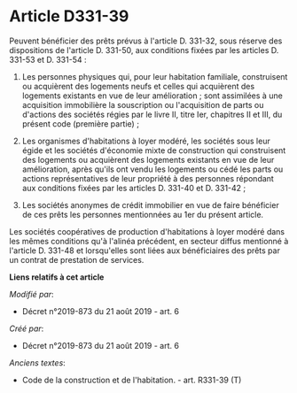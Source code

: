 # Article D331-39

Peuvent bénéficier des prêts prévus à l'article D. 331-32, sous réserve des dispositions de l'article D. 331-50, aux
conditions fixées par les articles D. 331-53 et D. 331-54 :

1. Les personnes physiques qui, pour leur habitation familiale, construisent ou acquièrent des logements neufs et celles qui
acquièrent des logements existants en vue de leur amélioration ; sont assimilées à une acquisition immobilière la
souscription ou l'acquisition de parts ou d'actions des sociétés régies par le livre II, titre Ier, chapitres II et III, du
présent code (première partie) ;

2. Les organismes d'habitations à loyer modéré, les sociétés sous leur égide et les sociétés d'économie mixte de construction
qui construisent des logements ou acquièrent des logements existants en vue de leur amélioration, après qu'ils ont vendu les
logements ou cédé les parts ou actions représentatives de leur propriété à des personnes répondant aux conditions fixées par
les articles D. 331-40 et D. 331-42 ;

3. Les sociétés anonymes de crédit immobilier en vue de faire bénéficier de ces prêts les personnes mentionnées au 1er du
présent article.

Les sociétés coopératives de production d'habitations à loyer modéré dans les mêmes conditions qu'à l'alinéa précédent, en
secteur diffus mentionné à l'article D. 331-48 et lorsqu'elles sont liées aux bénéficiaires des prêts par un contrat de
prestation de services.

**Liens relatifs à cet article**

_Modifié par_:

  - Décret n°2019-873 du 21 août 2019 - art. 6

_Créé par_:

  - Décret n°2019-873 du 21 août 2019 - art. 6

_Anciens textes_:

  - Code de la construction et de l'habitation. - art. R331-39 (T)
